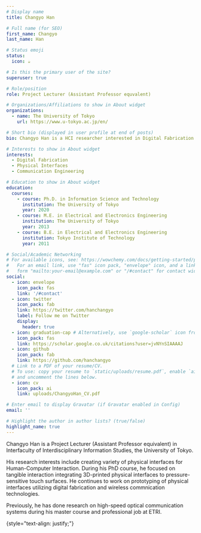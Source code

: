 ```yaml
---
# Display name
title: Changyo Han

# Full name (for SEO)
first_name: Changyo
last_name: Han

# Status emoji
status:
  icon: ☕️

# Is this the primary user of the site?
superuser: true

# Role/position
role: Project Lecturer (Assistant Professor equvalent)

# Organizations/Affiliations to show in About widget
organizations:
  - name: The University of Tokyo
    url: https://www.u-tokyo.ac.jp/en/

# Short bio (displayed in user profile at end of posts)
bio: Changyo Han is a HCI researcher interested in Digital Fabrication and Physical Interfaces.

# Interests to show in About widget
interests:
  - Digital Fabrication
  - Physical Interfaces
  - Communication Engineering

# Education to show in About widget
education:
  courses:
    - course: Ph.D. in Information Science and Technology
      institution: The University of Tokyo
      year: 2020
    - course: M.E. in Electrical and Electronics Engineering
      institution: The University of Tokyo
      year: 2013
    - course: B.E. in Electrical and Electronics Engineering
      institution: Tokyo Institute of Technology
      year: 2011

# Social/Academic Networking
# For available icons, see: https://wowchemy.com/docs/getting-started/page-builder/#icons
#   For an email link, use "fas" icon pack, "envelope" icon, and a link in the
#   form "mailto:your-email@example.com" or "/#contact" for contact widget.
social:
  - icon: envelope
    icon_pack: fas
    link: '/#contact'
  - icon: twitter
    icon_pack: fab
    link: https://twitter.com/hanchangyo
    label: Follow me on Twitter
    display:
      header: true
  - icon: graduation-cap # Alternatively, use `google-scholar` icon from `ai` icon pack
    icon_pack: fas
    link: https://scholar.google.co.uk/citations?user=jvNYnSIAAAAJ
  - icon: github
    icon_pack: fab
    link: https://github.com/hanchangyo
  # Link to a PDF of your resume/CV.
  # To use: copy your resume to `static/uploads/resume.pdf`, enable `ai` icons in `params.yaml`,
  # and uncomment the lines below.
  - icon: cv
    icon_pack: ai
    link: uploads/ChangyoHan_CV.pdf

# Enter email to display Gravatar (if Gravatar enabled in Config)
email: ''

# Highlight the author in author lists? (true/false)
highlight_name: true
---
```


Changyo Han is a Project Lecturer (Assistant Professor equivalent) in Interfaculty of Interdisciplinary Information Studies, the University of Tokyo.

His research interests include creating variety of physical interfaces for Human-Computer Interaction. During his PhD course, he focused on tangible interaction integrating 3D-printed physical interfaces to pressure-sensitive touch surfaces. He continues to work on prototyping of physical interfaces utilizing digital fabrication and wireless commnication technologies.

Previously, he has done research on high-speed optical communication systems during his master course and professional job at ETRI.


{style="text-align: justify;"}
